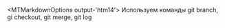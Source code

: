 <MTMarkdownOptions output-'htm14'>
    <body>
        <t>Используем команды git branch, gi checkout, git merge, git log</t>
    </body>
</MTMarkdownOptions>